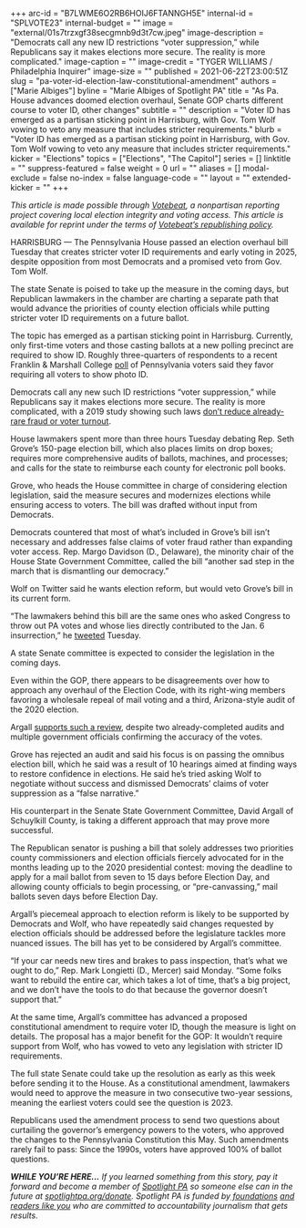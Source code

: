 +++
arc-id = "B7LWME6O2RB6HOIJ6FTANNGH5E"
internal-id = "SPLVOTE23"
internal-budget = ""
image = "external/01s7trzxgf38secgmnb9d3t7cw.jpeg"
image-description = "Democrats call any new ID restrictions “voter suppression,” while Republicans say it makes elections more secure. The reality is more complicated."
image-caption = ""
image-credit = "TYGER WILLIAMS / Philadelphia Inquirer"
image-size = ""
published = 2021-06-22T23:00:51Z
slug = "pa-voter-id-election-law-constitutional-amendment"
authors = ["Marie Albiges"]
byline = "Marie Albiges of Spotlight PA"
title = "As Pa. House advances doomed election overhaul, Senate GOP charts different course to voter ID, other changes"
subtitle = ""
description = "Voter ID has emerged as a partisan sticking point in Harrisburg, with Gov. Tom Wolf vowing to veto any measure that includes stricter requirements."
blurb = "Voter ID has emerged as a partisan sticking point in Harrisburg, with Gov. Tom Wolf vowing to veto any measure that includes stricter requirements."
kicker = "Elections"
topics = ["Elections", "The Capitol"]
series = []
linktitle = ""
suppress-featured = false
weight = 0
url = ""
aliases = []
modal-exclude = false
no-index = false
language-code = ""
layout = ""
extended-kicker = ""
+++

<i>This article is made possible through </i><a href="http://votebeat.org/"><i>Votebeat</i></a><i>, a nonpartisan reporting project covering local election integrity and voting access. This article is available for reprint under the terms of </i><a href="https://www.votebeat.org/pages/republishing"><i>Votebeat’s republishing policy</i></a><i>.</i>

HARRISBURG — The Pennsylvania House passed an election overhaul bill Tuesday that creates stricter voter ID requirements and early voting in 2025, despite opposition from most Democrats and a promised veto from Gov. Tom Wolf.

The state Senate is poised to take up the measure in the coming days, but Republican lawmakers in the chamber are charting a separate path that would advance the priorities of county election officials while putting stricter voter ID requirements on a future ballot.

The topic has emerged as a partisan sticking point in Harrisburg. Currently, only first-time voters and those casting ballots at a new polling precinct are required to show ID. Roughly three-quarters of respondents to a recent Franklin &amp; Marshall College <a href="https://www.fandm.edu/uploads/files/109736436702240144-f-mpolljune2021-summary.pdf">poll</a> of Pennsylvania voters said they favor requiring all voters to show photo ID.

<script src="https://www.spotlightpa.org/embed.js" async></script><div data-spl-embed-version="1" data-spl-src="https://www.spotlightpa.org/embeds/newsletter/"></div>

Democrats call any new such ID restrictions “voter suppression,” while Republicans say it makes elections more secure. The reality is more complicated, with a 2019 study showing such laws <a href="https://www.vox.com/policy-and-politics/2019/2/21/18230009/voter-id-laws-fraud-turnout-study-research">don’t reduce already-rare fraud or voter turnout</a>.

House lawmakers spent more than three hours Tuesday debating Rep. Seth Grove’s 150-page election bill, which also places limits on drop boxes; requires more comprehensive audits of ballots, machines, and processes; and calls for the state to reimburse each county for electronic poll books.

Grove, who heads the House committee in charge of considering election legislation, said the measure secures and modernizes elections while ensuring access to voters. The bill was drafted without input from Democrats.

Democrats countered that most of what’s included in Grove’s bill isn’t necessary and addresses false claims of voter fraud rather than expanding voter access. Rep. Margo Davidson (D., Delaware), the minority chair of the House State Government Committee, called the bill “another sad step in the march that is dismantling our democracy.”

Wolf on Twitter said he wants election reform, but would veto Grove’s bill in its current form.

“The lawmakers behind this bill are the same ones who asked Congress to throw out PA votes and whose lies directly contributed to the Jan. 6 insurrection,” he <a href="https://twitter.com/GovernorTomWolf/status/1407396867445506048?ref_src=twsrc%5Egoogle%7Ctwcamp%5Eserp%7Ctwgr%5Etweet">tweeted</a> Tuesday.

A state Senate committee is expected to consider the legislation in the coming days.

Even within the GOP, there appears to be disagreements over how to approach any overhaul of the Election Code, with its right-wing members favoring a wholesale repeal of mail voting and a third, Arizona-style audit of the 2020 election.

Argall <a href="https://www.spotlightpa.org/news/2021/06/pa-election-audit-arizona-david-argall/">supports such a review</a>, despite two already-completed audits and multiple government officials confirming the accuracy of the votes.

Grove has rejected an audit and said his focus is on passing the omnibus election bill, which he said was a result of 10 hearings aimed at finding ways to restore confidence in elections. He said he’s tried asking Wolf to negotiate without success and dismissed Democrats’ claims of voter suppression as a “false narrative.”

His counterpart in the Senate State Government Committee, David Argall of Schuylkill County, is taking a different approach that may prove more successful.

The Republican senator is pushing a bill that solely addresses two priorities county commissioners and election officials fiercely advocated for in the months leading up to the 2020 presidential contest: moving the deadline to apply for a mail ballot from seven to 15 days before Election Day, and allowing county officials to begin processing, or “pre-canvassing,” mail ballots seven days before Election Day.

Argall’s piecemeal approach to election reform is likely to be supported by Democrats and Wolf, who have repeatedly said changes requested by election officials should be addressed before the legislature tackles more nuanced issues. The bill has yet to be considered by Argall’s committee.

“If your car needs new tires and brakes to pass inspection, that’s what we ought to do,” Rep. Mark Longietti (D., Mercer) said Monday. “Some folks want to rebuild the entire car, which takes a lot of time, that’s a big project, and we don’t have the tools to do that because the governor doesn’t support that.”


<script src="https://www.spotlightpa.org/embed.js" async></script><div data-spl-embed-version="1" data-spl-src="https://www.spotlightpa.org/embeds/donate/?teaser_text=If%20you%20learned%20something%20from%20this%20report%2C%20pay%20it%20forward%20and%20become%20a%20member%20of%20Spotlight%20PA%20so%20someone%20else%20can%20in%20the%20future."></div>

At the same time, Argall’s committee has advanced a proposed constitutional amendment to require voter ID, though the measure is light on details. The proposal has a major benefit for the GOP: It wouldn’t require support from Wolf, who has vowed to veto any legislation with stricter ID requirements.

The full state Senate could take up the resolution as early as this week before sending it to the House. As a constitutional amendment, lawmakers would need to approve the measure in two consecutive two-year sessions, meaning the earliest voters could see the question is 2023.

Republicans used the amendment process to send two questions about curtailing the governor’s emergency powers to the voters, who approved the changes to the Pennsylvania Constitution this May. Such amendments rarely fail to pass: Since the 1990s, voters have approved 100% of ballot questions.

<i><b>WHILE YOU’RE HERE...</b></i><i> If you learned something from this story, pay it forward and become a member of </i><a href="https://www.spotlightpa.org/"><i>Spotlight PA</i></a><i> so someone else can in the future at </i><a href="https://www.spotlightpa.org/donate"><i>spotlightpa.org/donate</i></a><i>. Spotlight PA is funded by</i><a href="https://www.spotlightpa.org/support"><i> foundations</i></a><i> </i><a href="https://www.spotlightpa.org/support"><i>and readers like you</i></a><i> who are committed to accountability journalism that gets results.</i>
